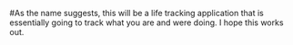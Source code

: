 #As the name suggests, this will be a life tracking application that is essentially going to track what you are and were doing.
I hope this works out.